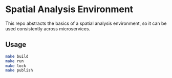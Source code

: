 # Spatial Analysis Environment

This repo abstracts the basics of a spatial analysis environment, so it can be used consistently across microservices.

## Usage

```bash
make build
make run
make lock
make publish

```
